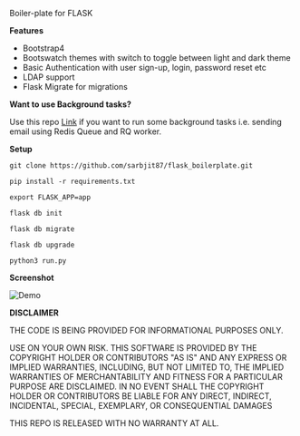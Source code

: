 Boiler-plate for FLASK

**Features**

- Bootstrap4
- Bootswatch themes with switch to toggle between light and dark theme
- Basic Authentication with user sign-up, login, password reset etc
- LDAP support
- Flask Migrate for migrations

**Want to use Background tasks?**

Use this repo [Link](https://github.com/sarbjit87/flask_boilerplate_background_tasks) if you want to run some background tasks i.e. sending email using Redis Queue and RQ worker.

**Setup**

`git clone https://github.com/sarbjit87/flask_boilerplate.git`

`pip install -r requirements.txt`

`export FLASK_APP=app`

`flask db init`

`flask db migrate`

`flask db upgrade`

`python3 run.py`

**Screenshot**

![Demo](screenshot/screenshot.png)

**DISCLAIMER**

THE CODE IS BEING PROVIDED FOR INFORMATIONAL PURPOSES ONLY.

USE ON YOUR OWN RISK. THIS SOFTWARE IS PROVIDED BY THE COPYRIGHT HOLDER OR CONTRIBUTORS "AS IS" AND ANY EXPRESS OR IMPLIED WARRANTIES, INCLUDING, BUT NOT LIMITED TO, THE IMPLIED WARRANTIES OF MERCHANTABILITY AND FITNESS FOR A PARTICULAR PURPOSE ARE DISCLAIMED. IN NO EVENT SHALL THE COPYRIGHT HOLDER OR CONTRIBUTORS BE LIABLE FOR ANY DIRECT, INDIRECT, INCIDENTAL, SPECIAL, EXEMPLARY, OR CONSEQUENTIAL DAMAGES

THIS REPO IS RELEASED WITH NO WARRANTY AT ALL.
